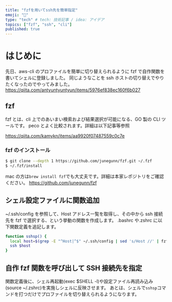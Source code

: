 ```yaml
---
title: "fzfを用いてssh先を簡単指定"
emoji: "🌊"
type: "tech" # tech: 技術記事 / idea: アイデア
topics: ["fzf", "ssh", "cli"]
published: true
---
```


# はじめに

先日、aws-cli のプロファイルを簡単に切り替えられるように fzf で自作関数を書いてシェルに登録しました。
同じようなことを ssh ホストの切り替えでやりたくなったのでやってみました。
https://qiita.com/antyuntyuntyun/items/5976ef838ec160f6b027

## fzf

fzf とは、cli 上でのあいまい検索および結果選択が可能になる、GO 製の CLI ツールです。
peco とよく比較されます。詳細は以下記事等参照

https://qiita.com/kamykn/items/aa9920f07487559c0c7e

### fzf のインストール

```bash
$ git clone --depth 1 https://github.com/junegunn/fzf.git ~/.fzf
$ ~/.fzf/install
```

mac の方は`brew install fzf`でも大丈夫です。詳細は本家レポジトリをご確認ください。
https://github.com/junegunn/fzf

## シェル設定ファイルに関数追加

~/.ssh/config を参照して、Host アドレス一覧を取得し、その中から ssh 接続先を fzf で選択する、という挙動の関数を作成します。
.bashrc や.zshrc に以下関数定義を追記します。

```bash
function sshsp() {
  local host=$(grep -E "^Host|^$" ~/.ssh/config | sed 's/Host //' | fzf)
  ssh $host
}
```

## 自作 fzf 関数を呼び出して SSH 接続先を指定

関数定義後に、シェル再起動(exec $SHELL -l)や設定ファイル再読み込み(source ~/.zshrc)を実施しシェルに反映させます。
あとは、シェルで`sshsp`コマンドを打つだけでプロファイルを切り替えられるようになります。
